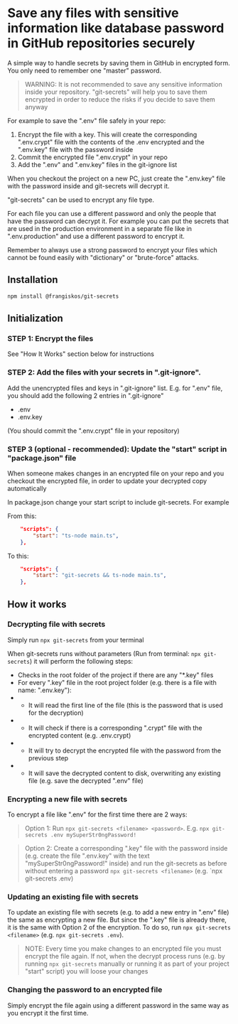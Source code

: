 # Save any files with sensitive information like database password in GitHub repositories securely

A simple way to handle secrets by saving them in GitHub in encrypted form. You only need to remember one "master" password.

> WARNING: It is not recommended to save any sensitive information inside your repository. "git-secrets" will help you to save them encrypted in order to reduce the risks if you decide to save them anyway

For example to save the ".env" file safely in your repo:

1. Encrypt the file with a key. This will create the corresponding ".env.crypt" file with the contents of the .env encrypted and the ".env.key" file with the password inside
2. Commit the encrypted file ".env.crypt" in your repo
3. Add the ".env" and ".env.key" files in the git-ignore list

When you checkout the project on a new PC, just create the ".env.key" file with the password inside and git-secrets will decrypt it.

"git-secrets" can be used to encrypt any file type.

For each file you can use a different password and only the people that have the password can decrypt it. For example you can put the secrets that are used in the production environment in a separate file like in ".env.production" and use a different password to encrypt it.

Remember to always use a strong password to encrypt your files which cannot be found easily with "dictionary" or "brute-force" attacks.

## Installation

```bash
npm install @frangiskos/git-secrets
```

## Initialization

### STEP 1: Encrypt the files

See "How It Works" section below for instructions

### STEP 2: Add the files with your secrets in ".git-ignore".

Add the unencrypted files and keys in ".git-ignore" list. E.g. for ".env" file, you should add the following 2 entries in ".git-ignore"

-   .env
-   .env.key

(You should commit the ".env.crypt" file in your repository)

### STEP 3 (optional - recommended): Update the "start" script in "package.json" file

When someone makes changes in an encrypted file on your repo and you checkout the encrypted file, in order to update your decrypted copy automatically

In package.json change your start script to include git-secrets. For example

From this:

```json
    "scripts": {
        "start": "ts-node main.ts",
    },
```

To this:

```json
    "scripts": {
        "start": "git-secrets && ts-node main.ts",
    },
```

## How it works

### Decrypting file with secrets

Simply run `npx git-secrets` from your terminal

When git-secrets runs without parameters (Run from terminal: `npx git-secrets`) it will perform the following steps:

-   Checks in the root folder of the project if there are any "\*.key" files
-   For every ".key" file in the root project folder (e.g. there is a file with name: ".env.key"):
-   -   It will read the first line of the file (this is the password that is used for the decryption)
-   -   It will check if there is a corresponding ".crypt" file with the encrypted content (e.g. .env.crypt)
-   -   It will try to decrypt the encrypted file with the password from the previous step
-   -   It will save the decrypted content to disk, overwriting any existing file (e.g. save the decrypted ".env" file)

### Encrypting a new file with secrets

To encrypt a file like ".env" for the first time there are 2 ways:

> Option 1: Run `npx git-secrets <filename> <password>`. E.g. `npx git-secrets .env mySuperStr0ngPassword!`

> Option 2: Create a corresponding ".key" file with the password inside (e.g. create the file ".env.key" with the text "mySuperStr0ngPassword!" inside) and run the git-secrets as before without entering a password `npx git-secrets <filename>` (e.g. `npx git-secrets .env)

### Updating an existing file with secrets

To update an existing file with secrets (e.g. to add a new entry in ".env" file) the same as encrypting a new file. But since the ".key" file is already there, it is the same with Option 2 of the encryption. To do so, run `npx git-secrets <filename>` (e.g. `npx git-secrets .env`).

> NOTE: Every time you make changes to an encrypted file you must encrypt the file again. If not, when the decrypt process runs (e.g. by running `npx git-secrets` manually or running it as part of your project "start" script) you will loose your changes

### Changing the password to an encrypted file

Simply encrypt the file again using a different password in the same way as you encrypt it the first time.
